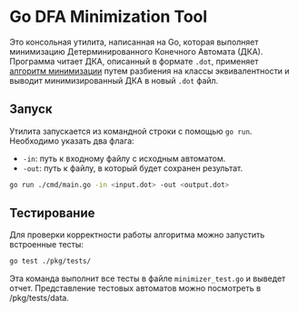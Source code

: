 # Go DFA Minimization Tool

Это консольная утилита, написанная на Go, которая выполняет минимизацию Детерминированного Конечного Автомата (ДКА). Программа читает ДКА, описанный в формате `.dot`, применяет [алгоритм минимизации](https://neerc.ifmo.ru/wiki/index.php?title=%D0%9C%D0%B8%D0%BD%D0%B8%D0%BC%D0%B8%D0%B7%D0%B0%D1%86%D0%B8%D1%8F_%D0%94%D0%9A%D0%90,_%D0%B0%D0%BB%D0%B3%D0%BE%D1%80%D0%B8%D1%82%D0%BC_%D0%B7%D0%B0_O(n%5E2)_%D1%81_%D0%BF%D0%BE%D1%81%D1%82%D1%80%D0%BE%D0%B5%D0%BD%D0%B8%D0%B5%D0%BC_%D0%BF%D0%B0%D1%80_%D1%80%D0%B0%D0%B7%D0%BB%D0%B8%D1%87%D0%B8%D0%BC%D1%8B%D1%85_%D1%81%D0%BE%D1%81%D1%82%D0%BE%D1%8F%D0%BD%D0%B8%D0%B9) путем разбиения на классы эквивалентности и выводит минимизированный ДКА в новый `.dot` файл.

## Запуск

Утилита запускается из командной строки с помощью `go run`. Необходимо указать два флага:
- `-in`: путь к входному файлу с исходным автоматом.
- `-out`: путь к файлу, в который будет сохранен результат.

```bash
go run ./cmd/main.go -in <input.dot> -out <output.dot>
```

## Тестирование

Для проверки корректности работы алгоритма можно запустить встроенные тесты:

```bash
go test ./pkg/tests/
```
Эта команда выполнит все тесты в файле `minimizer_test.go` и выведет отчет.
Представление тестовых автоматов можно посмотреть в /pkg/tests/data.